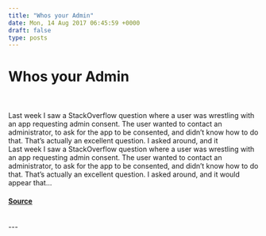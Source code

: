 ```yaml
---
title: "Whos your Admin"
date: Mon, 14 Aug 2017 06:45:59 +0000
draft: false
type: posts
---
```

# Whos your Admin

<br/>

<br/>
Last week I saw a StackOverflow question where a user was wrestling with an app requesting admin consent. The user wanted to contact an administrator, to ask for the app to be consented, and didn’t know how to do that. That’s actually an excellent question. I asked around, and it
<br/>
Last week I saw a StackOverflow question where a user was wrestling with an app requesting admin consent. The user wanted to contact an administrator, to ask for the app to be consented, and didn’t know how to do that. That’s actually an excellent question. I asked around, and it would appear that...

#### [Source](https://www.cloudidentity.com/blog/2017/08/13/whos-your-admin/)

<br/>
---
